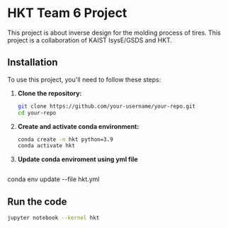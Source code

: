 # HKT Team 6 Project

This project is about inverse design for the molding process of tires. This project is a collaboration of KAIST IsysE/GSDS and HKT. 



## Installation

To use this project, you'll need to follow these steps:

1. **Clone the repository:**

   ```sh
   git clone https://github.com/your-username/your-repo.git
   cd your-repo

2. **Create and activate conda environment:**
   ```sh
   conda create -n hkt python=3.9
   conda activate hkt
3. **Update conda enviroment using yml file**
   ```sh
  conda env update --file hkt.yml


## Run the code


   ```sh
   jupyter notebook --kernel hkt
